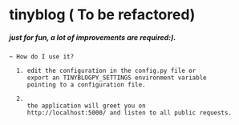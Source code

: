 #                        tinyblog ( To be refactored)

#####       just for fun, a lot of improvements are required:).


    ~ How do I use it?

      1. edit the configuration in the config.py file or
         export an TINYBLOGPY_SETTINGS environment variable
         pointing to a configuration file.

      2.
         the application will greet you on
         http://localhost:5000/ and listen to all public requests.
        
